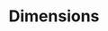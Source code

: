 ---
layout: default
bigquery: https://console.cloud.google.com/bigquery?p=covid-19-dimensions-ai&page=table&d=data&t=publications
contributors: Digital Science, https://www.digital-science.com/
cost: Free for personal, non-commercial use.
description: Dimensions contains more than 100 million publications, ranging from
  articles published in scholarly journals, books and book chapters, to preprints
  and conference proceedings. All publications are contextualized with linked data
  sets, funding, publications, patents, clinical trials, and policy documents. You
  can also view associated categories, funders, institutions, and researcher profiles.
documentation: https://docs.dimensions.ai/bigquery/index.html
last_edit: Mon, 04 Apr 2022 19:04:00 GMT
location: https://www.dimensions.ai/products/free/
maintained_by: Digital Science, https://www.digital-science.com/
schema_fields: '[''citations_count'', ''date_modified'', ''isbn'', ''research_org_state_codes'',
  ''priority_year'', ''investigators'', ''original_assignee_orgs'', ''source_id'',
  ''current_assignee_orgs'', ''researcher_ids'', ''linkout'', ''research_orgs'', ''year'',
  ''resulting_publication_ids'', ''funding_gbp'', ''filing_date'', ''repository_url'',
  ''funder_orgs'', ''legal_status'', ''category_hrcs_rac'', ''associated_grant_ids'',
  ''volume'', ''expiration_year'', ''family_id'', ''funding_jpy'', ''date_online'',
  ''date_inserted'', ''assignee_orgs'', ''book_title'', ''patent_ids'', ''ipcr'',
  ''embargo_date'', ''acronyms'', ''funding_nzd'', ''gender'', ''family_members_ids'',
  ''research_org_state_names'', ''acronym'', ''associated_publication_pmid'', ''phase'',
  ''assignee_countries'', ''address'', ''funding_amount'', ''funding_chf'', ''journal'',
  ''category_icrp_cso'', ''end_date'', ''conditions'', ''publication_date'', ''granted_year'',
  ''family_count'', ''cited_by_ids'', ''clinical_trial_ids'', ''legal_events'', ''pages'',
  ''original_assignee_countries'', ''relationships'', ''created_date'', ''wikipedia_url'',
  ''kind'', ''resulting_publication_doi'', ''jurisdiction'', ''original_assignee'',
  ''acknowledgements'', ''filing_status'', ''associated_publication_doi'', ''funder_countries'',
  ''associated_publication_arxiv_id'', ''publication_ids'', ''funding_currency'',
  ''granted_date'', ''publisher'', ''funder_org'', ''category_hra'', ''funding_eur'',
  ''start_year'', ''original_title'', ''research_org_cities'', ''citations'', ''abstract'',
  ''reference_ids'', ''pmcid'', ''category_for'', ''organisation_details'', ''links'',
  ''proceedings_title'', ''funding_aud'', ''category_sdg'', ''funding_cad'', ''name'',
  ''cpc'', ''issue'', ''language'', ''registry'', ''open_access_categories'', ''types'',
  ''current_assignee_countries'', ''start_date'', ''interventions'', ''repository_name'',
  ''eisbn'', ''mesh_terms'', ''category_icrp_ct'', ''date_normal'', ''established'',
  ''application_number'', ''grant_number'', ''aliases'', ''mesh_headings'', ''book_series_title'',
  ''category_uoa'', ''research_org_country_names'', ''pmid'', ''category_bra'', ''repository_id'',
  ''labels'', ''research_org_countries'', ''category_rcdc'', ''priority_date'', ''publication_year'',
  ''category_hrcs_hc'', ''doi'', ''brief_title'', ''authors'', ''description'', ''funder_org_state_codes'',
  ''subtitles'', ''email_address'', ''funding_cny'', ''date'', ''status'', ''expiration_date'',
  ''citation_string'', ''open_access_categories_v2'', ''funding_details'', ''license'',
  ''journal_lists'', ''title'', ''external_ids'', ''current_assignee'', ''date_imported_gbq'',
  ''id'', ''inventor_names'', ''filing_year'', ''supporting_grant_ids'', ''date_print'',
  ''arxiv_id'', ''active_years'', ''foa_number'', ''editors'', ''funder_org_countries'',
  ''parent_id'', ''type'', ''categories'', ''conference'', ''concepts'', ''altmetrics'',
  ''funding_usd'', ''research_org_city_names'', ''end_year'', ''funder_org_cities'',
  ''associated_publication_id'', ''metrics'', ''original_abstract'', ''funder_org_acronyms'']'
shortname: dimensions
tags:
- scholarly literature
- patents
- funding
- clinical trials
- academic profiles
terms_of_use: 'Use of both the Dimensions COVID-19 dataset and full Dimensions dataset
  are subject to the Dimensions Terms of use: https://www.dimensions.ai/policies-terms-legal '
title: Dimensions
uuid: dcff88bd-fe6b-4fdb-8159-809bf9d7bc1c
---
